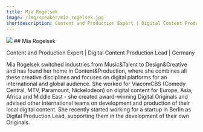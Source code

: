 ```yaml
---
title: Mia Rogelsek
image: /img/speaker/mia-rogelsek.jpg
shortdescription: Content and Production Expert | Digital Content Production Lead | Germany
---
```

<img src="/img/speaker/mia-rogelsek.jpg">
## Mia Rogelsek

Content and Production Expert | Digital Content Production Lead | Germany

Mia Rogelsek switched industries from Music&Talent to Design&Creative and has found her home in Content&Production, where she combines all these creative disciplines and focuses on digital platforms for an international and global audience. She worked for ViacomCBS (Comedy Central, MTV, Paramount, Nickelodeon) on digital content for Europe, Asia, Africa and Middle East - she created award-winning Digital Originals and advised other international teams on development and production of their local digital content. She recently started working for a startup in Berlin as Digital Production Lead, supporting them in the development of their own Originals.